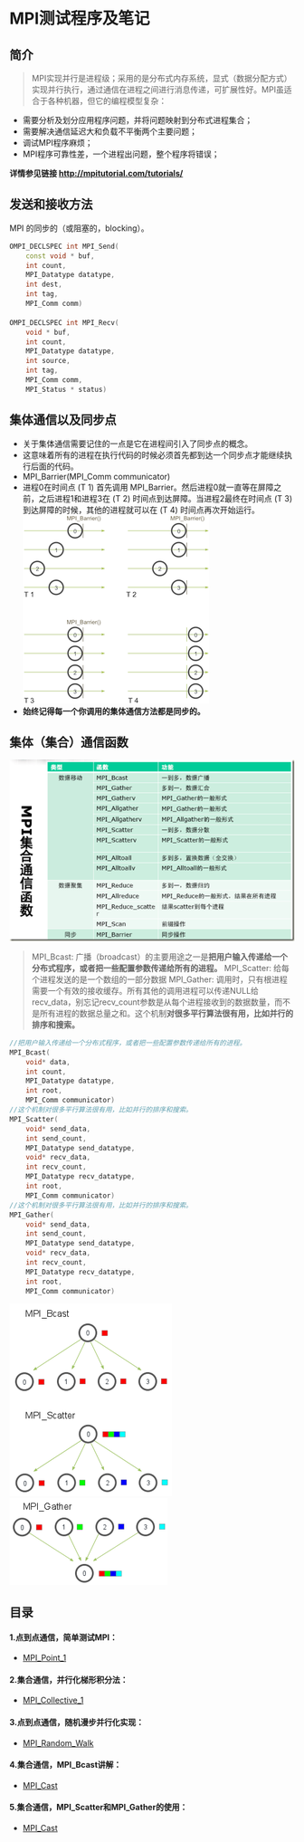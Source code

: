 # MPI测试程序及笔记
## 简介
> MPI实现并行是进程级；采用的是分布式内存系统，显式（数据分配方式）实现并行执行，通过通信在进程之间进行消息传递，可扩展性好。MPI虽适合于各种机器，但它的编程模型复杂：

* 需要分析及划分应用程序问题，并将问题映射到分布式进程集合；
* 需要解决通信延迟大和负载不平衡两个主要问题；
* 调试MPI程序麻烦；
* MPI程序可靠性差，一个进程出问题，整个程序将错误；

**详情参见链接 http://mpitutorial.com/tutorials/**

## 发送和接收方法
MPI 的同步的（或阻塞的，blocking）。
```cpp
OMPI_DECLSPEC int MPI_Send(
    const void * buf, 
    int count, 
    MPI_Datatype datatype, 
    int dest, 
    int tag, 
    MPI_Comm comm)

OMPI_DECLSPEC int MPI_Recv(
    void * buf, 
    int count, 
    MPI_Datatype datatype, 
    int source, 
    int tag, 
    MPI_Comm comm, 
    MPI_Status * status)
```

## 集体通信以及同步点
* 关于集体通信需要记住的一点是它在进程间引入了同步点的概念。
* 这意味着所有的进程在执行代码的时候必须首先都到达一个同步点才能继续执行后面的代码。
* MPI_Barrier(MPI_Comm communicator)
* 进程0在时间点 (T 1) 首先调用 MPI_Barrier。然后进程0就一直等在屏障之前，之后进程1和进程3在 (T 2) 时间点到达屏障。当进程2最终在时间点 (T 3) 到达屏障的时候，其他的进程就可以在 (T 4) 时间点再次开始运行。
![avatar](barrier.png)
* **始终记得每一个你调用的集体通信方法都是同步的。**

## 集体（集合）通信函数
![avatar](1.png)
> MPI_Bcast:
> 广播（broadcast）的主要用途之一是**把用户输入传递给一个分布式程序，或者把一些配置参数传递给所有的进程。**
> MPI_Scatter:
> 给每个进程发送的是一个数组的一部分数据
> MPI_Gather:
> 调用时，只有根进程需要一个有效的接收缓存。所有其他的调用进程可以传递NULL给recv_data，别忘记recv_count参数是从每个进程接收到的数据数量，而不是所有进程的数据总量之和。这个机制**对很多平行算法很有用，比如并行的排序和搜索。**
```cpp
//把用户输入传递给一个分布式程序，或者把一些配置参数传递给所有的进程。
MPI_Bcast(
    void* data,
    int count,
    MPI_Datatype datatype,
    int root,
    MPI_Comm communicator)
//这个机制对很多平行算法很有用，比如并行的排序和搜索。
MPI_Scatter(
    void* send_data,
    int send_count,
    MPI_Datatype send_datatype,
    void* recv_data,
    int recv_count,
    MPI_Datatype recv_datatype,
    int root,
    MPI_Comm communicator)
//这个机制对很多平行算法很有用，比如并行的排序和搜索。
MPI_Gather(
    void* send_data,
    int send_count,
    MPI_Datatype send_datatype,
    void* recv_data,
    int recv_count,
    MPI_Datatype recv_datatype,
    int root,
    MPI_Comm communicator)
```
![avatar](2.png)
![avatar](gather.png)


## 目录
#### 1.点到点通信，简单测试MPI：
* [MPI_Point_1](/MPI_Point_1/index.md)
#### 2.集合通信，并行化梯形积分法：
* [MPI_Collective_1](/MPI_Collective_1/index.md)
#### 3.点到点通信，随机漫步并行化实现：
* [MPI_Random_Walk](/MPI_Random_Walk/index.md)
#### 4.集合通信，MPI_Bcast讲解：
* [MPI_Cast](/MPI_Cast/index.md)
#### 5.集合通信，MPI_Scatter和MPI_Gather的使用：
* [MPI_Cast](/MPI_Collective_2/index.md)
